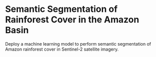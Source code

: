 # Semantic Segmentation of Rainforest Cover in the Amazon Basin
Deploy a machine learning model to perform semantic segmentation of Amazon rainforest cover in Sentinel-2 satellite imagery.
